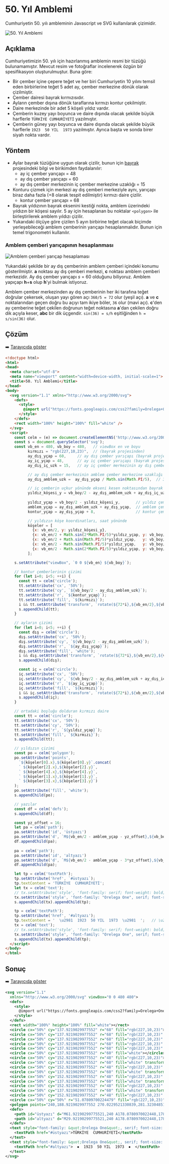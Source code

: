 # 50. Yıl Amblemi
Cumhuriyetin 50. yılı ambleminin Javascript ve SVG kullanılarak çizimidir.

![50. Yıl Amblemi](./50yil.png)

## Açıklama
Cumhuriyetimizin 50. yılı için hazırlanmış amblemin resmi bir tüzüğü bulunamamıştır.
Mevcut resim ve fotoğraflar incelenerek özgün bir spesifikasyon oluşturulmuştur.
Buna göre:
* Bir çember içine çepere teğet ve her biri Cumhuriyetin 10 yılını temsil eden
  birbirlerine teğet 5 adet ay, çember merkezine dönük olarak çizilmiştir.
* Çember dairesi bayrak kırmızısıdır.
* Ayların çember dışına dönük taraflarına kırmızı kontur çekilmiştir.
* Daire merkezinde bir adet 5 köşeli yıldız vardır.
* Çemberin kuzey yayı boyunca ve daire dışında olacak şekilde büyük harflerle `TÜRKİYE CUMHURİYETİ` yazılmıştır.
* Çemberin güney yayı boyunca ve daire dışında olacak şekilde büyük harflerle `1923  50 YIL  1973` yazılmıştır.
  Ayrıca başta ve sonda birer siyah nokta vardır.

## Yöntem
* Aylar bayrak tüzüğüne uygun olarak çizilir, bunun için [bayrak](https://github.com/alperali/bayrak)
  projesindeki bilgi ve birikimden faydalanılır:
  - ay iç çember yarıçapı = 48
  - ay dış çember yarıçapı = 60
  - ay dış çember merkezinin iç çember merkezine uzaklığı = 15
* Konturu çizmek için merkezi ay dış çemberi merkeziyle aynı, yarıçapı biraz daha fazla (+8 olarak tespit edilmiştir)
  kırmızı daire çizilir.
  - kontur çember yarıçapı = 68
* Bayrak yıldızının bayrak eksenini kestiği nokta, amblem üzerindeki yıldızın bir köşesi sayılır.
  5 ay için hesaplanan bu noktalar `<polygon>` ile birleştirilerek amblem yıldızı çizilir.
* Yukarıdaki ölçüye göre çizilen 5 ayın birbirine teğet olacak biçimde yerleşebileceği amblem çemberinin
  yarıçapı hesaplanmalıdır. Bunun için temel trigonometri kullanılır.

### Amblem çemberi yarıçapının hesaplanması

![Amblem çemberi yarıçap hesaplaması](./trigo.png)

Yukarıdaki şekilde bir ay dış çemberinin amblem çemberi içindeki konumu gösterilmiştir.
**a** noktası ay dış çemberi merkezi, **c** noktası amblem çemberi merkezidir.
Ay dış çember yarıçapı *s* = 60 olduğunu biliyoruz. Amblem yapıçapı **h**+**s** olup **h**'yi bulmak istiyoruz.

Amblem çember merkezinden ay dış çemberinin her iki tarafına teğet doğrular çekersek, oluşan yayı gören açı `360/5 = 72` olur
(yeşil açı). **a** ve **c** noktalarından geçen doğru bu açıyı tam ikiye böler, `36` olur (mavi açı).
**c**'den ay çemberine teğet çekilen doğrunun teğet noktasına **a**'dan çekilen doğru dik açıyla keser, **abc** bir dik üçgendir.
`sin(36) = s/h` eşitliğinden `h = s/sin(36)` olur.

## Çözüm
➡️ [Tarayıcıda göster](https://alperali.github.io/50yil/50yil.html)

```html
<!doctype html>
<html>
<head>
  <meta charset="utf-8">
  <meta name="viewport" content="width=device-width, initial-scale=1">
  <title>50. Yıl Amblemi</title>
</head>
<body>
  <svg version="1.1" xmlns="http://www.w3.org/2000/svg">
    <defs>
      <style>
        @import url("https://fonts.googleapis.com/css2?family=Orelega+One&amp;display=swap");
      </style>
    </defs>
    <rect width="100%" height="100%" fill="white" />
  </svg>
  <script>
    const celm = (e) => document.createElementNS('http://www.w3.org/2000/svg', e);
    const s = document.querySelector('svg');
    const vb_en = 480, vb_boy = 480,   // viewBox en ve boyu
          kırmızı = "rgb(227,10,23)",  // (bayrak projesinden)
          ay_dış_yçap = 60,     // ay dış çember yarıçapı (bayrak projesinden)
          ay_iç_yçap = 48,      // ay iç çember yarıçapı (bayrak projesinden)
          ay_dış_iç_uzk = 15,   // ay iç çember merkezinin ay dış çember merkezine uzaklığı (bayrak projesinden)

          // ay dış çember merkezinin amblem çember merkezine uzaklığı
          ay_dış_amblem_uzk =  ay_dış_yçap / Math.sin(Math.PI/5),  // 36 deg == Math.PI/5 rad

          // iç çemberin uçkur yönünde ekseni kesen noktasından bayrak eninin üçte biri uzaklıktadır (bayrak projesinden)
          yıldız_köşesi_y = vb_boy/2 - ay_dış_amblem_uzk + ay_dış_iç_uzk - ay_iç_yçap + 80 + 4,
          
          yıldız_yçap = vb_boy/2 - yıldız_köşesi_y,       // yıldız çemberinin yarıçapı
          amblem_yçap = ay_dış_amblem_uzk + ay_dış_yçap,  // amblem çemberinin yarıçapı
          kontur_yçap = ay_dış_yçap + 8,                  // kontur çemberinin yarıçapı

          // yıldızın köşe koordinatları, saat yönünde
          köşeler = [
            {x: vb_en/2, y: yıldız_köşesi_y},
            {x: vb_en/2 + Math.sin(2*Math.PI/5)*yıldız_yçap, y: vb_boy/2 - Math.cos(2*Math.PI/5)*yıldız_yçap},
            {x: vb_en/2 + Math.sin(Math.PI/5)*yıldız_yçap,   y: vb_boy/2 + Math.cos(Math.PI/5)*yıldız_yçap},
            {x: vb_en/2 - Math.sin(Math.PI/5)*yıldız_yçap,   y: vb_boy/2 + Math.cos(Math.PI/5)*yıldız_yçap},
            {x: vb_en/2 - Math.sin(2*Math.PI/5)*yıldız_yçap, y: vb_boy/2 - Math.cos(2*Math.PI/5)*yıldız_yçap}
          ];

    s.setAttribute("viewBox", `0 0 ${vb_en} ${vb_boy}`);

    // kontur çemberlerinin çizimi
    for (let i=0; i<5; ++i) {
      const tt = celm('circle');
      tt.setAttribute('cx', '50%');
      tt.setAttribute('cy', `${vb_boy/2 - ay_dış_amblem_uzk}`);
      tt.setAttribute('r', `${kontur_yçap}`);
      tt.setAttribute('fill', `${kırmızı}`);
      i && tt.setAttribute('transform', `rotate(${72*i},${vb_en/2},${vb_boy/2})`);
      s.appendChild(tt);
    }

    // ayların çizimi
    for (let i=0; i<5; ++i) {
      const dış = celm('circle');
      dış.setAttribute('cx', '50%');
      dış.setAttribute('cy', `${vb_boy/2 - ay_dış_amblem_uzk}`);
      dış.setAttribute('r', `${ay_dış_yçap}`);
      dış.setAttribute('fill', 'white');
      i && dış.setAttribute('transform', `rotate(${72*i},${vb_en/2},${vb_boy/2})`);
      s.appendChild(dış);

      const iç = celm('circle');
      iç.setAttribute('cx', '50%');
      iç.setAttribute('cy', `${vb_boy/2 - ay_dış_amblem_uzk + ay_dış_iç_uzk}`);
      iç.setAttribute('r', `${ay_iç_yçap}`);
      iç.setAttribute('fill', `${kırmızı}`);
      i && iç.setAttribute('transform', `rotate(${72*i},${vb_en/2},${vb_boy/2})`);
      s.appendChild(iç);
    }

    // ortadaki boşluğu dolduran kırmızı daire
    const tt = celm('circle');
    tt.setAttribute('cx', '50%');
    tt.setAttribute('cy', '50%');
    tt.setAttribute('r', `${yıldız_yçap}`);
    tt.setAttribute('fill', `${kırmızı}`);
    s.appendChild(tt);

    // yıldızın çizimi
    const po = celm('polygon');
    po.setAttribute('points',
      `${köşeler[0].x},${köşeler[0].y}`.concat(
      ` ${köşeler[2].x},${köşeler[2].y}`,
      ` ${köşeler[4].x},${köşeler[4].y}`,
      ` ${köşeler[1].x},${köşeler[1].y}`,
      ` ${köşeler[3].x},${köşeler[3].y}`)
    );
    po.setAttribute('fill', 'white');
    s.appendChild(po);

    // yazılar
    const df = celm('defs');
    s.appendChild(df);

    const yz_offset = 16;
    let pa = celm('path');
    pa.setAttribute('id', 'üstyazı')
    pa.setAttribute('d', `M${vb_en/2 - amblem_yçap - yz_offset},${vb_boy/2} A${amblem_yçap+yz_offset},${amblem_yçap+yz_offset} 0 0 1 ${vb_en/2 + amblem_yçap + yz_offset},${vb_boy/2}`)
    df.appendChild(pa);
    
    pa = celm('path');
    pa.setAttribute('id', 'altyazı')
    pa.setAttribute('d', `M${vb_en/2 - amblem_yçap - 3*yz_offset},${vb_boy/2} A${amblem_yçap + yz_offset},${amblem_yçap + yz_offset} 0 0 0 ${vb_en/2 + amblem_yçap + 3*yz_offset},${vb_boy/2}`)
    df.appendChild(pa);

    let tp = celm('textPath');
    tp.setAttribute('href', `#üstyazı`);
    tp.textContent = 'TÜRKİYE  CUMHURİYETİ';
    let tx = celm('text');
    // tx.setAttribute('style', 'font-family: serif; font-weight: bold; font-size: 6.2ex; white-space: pre;');
    tx.setAttribute('style', 'font-family: "Orelega One", serif; font-size: 6.9ex; white-space: pre; letter-spacing: -0.05ex;');
    s.appendChild(tx).appendChild(tp);

    tp = celm('textPath');
    tp.setAttribute('href', '#altyazı');
    tp.textContent = '  \u2981  1923  50 YIL  1973  \u2981  ';   // \u25CF
    tx = celm('text');
    // tx.setAttribute('style', 'font-family: serif; font-weight: bold; font-size: 6.6ex; white-space: pre; letter-spacing: 0.15ex;');
    tx.setAttribute('style', 'font-family: "Orelega One", serif; font-size: 7.3ex; white-space: pre; letter-spacing: 0.1ex;');
    s.appendChild(tx).appendChild(tp);
  </script>
</body>
</html>
```

## Sonuç
➡️ [Tarayıcıda göster](https://alperali.github.io/50yil/50yil.svg)

```svg
<svg version="1.1"
  xmlns="http://www.w3.org/2000/svg" viewBox="0 0 480 480">
  <defs>
    <style>
      @import url("https://fonts.googleapis.com/css2?family=Orelega+One&amp;display=swap");
    </style>
  </defs>
  <rect width="100%" height="100%" fill="white"></rect>
  <circle cx="50%" cy="137.9219029977552" r="68" fill="rgb(227,10,23)"></circle>
  <circle cx="50%" cy="137.9219029977552" r="68" fill="rgb(227,10,23)" transform="rotate(72,240,240)"></circle>
  <circle cx="50%" cy="137.9219029977552" r="68" fill="rgb(227,10,23)" transform="rotate(144,240,240)"></circle>
  <circle cx="50%" cy="137.9219029977552" r="68" fill="rgb(227,10,23)" transform="rotate(216,240,240)"></circle>
  <circle cx="50%" cy="137.9219029977552" r="68" fill="rgb(227,10,23)" transform="rotate(288,240,240)"></circle>
  <circle cx="50%" cy="137.9219029977552" r="60" fill="white"></circle>
  <circle cx="50%" cy="152.9219029977552" r="48" fill="rgb(227,10,23)"></circle>
  <circle cx="50%" cy="137.9219029977552" r="60" fill="white" transform="rotate(72,240,240)"></circle>
  <circle cx="50%" cy="152.9219029977552" r="48" fill="rgb(227,10,23)" transform="rotate(72,240,240)"></circle>
  <circle cx="50%" cy="137.9219029977552" r="60" fill="white" transform="rotate(144,240,240)"></circle>
  <circle cx="50%" cy="152.9219029977552" r="48" fill="rgb(227,10,23)" transform="rotate(144,240,240)"></circle>
  <circle cx="50%" cy="137.9219029977552" r="60" fill="white" transform="rotate(216,240,240)"></circle>
  <circle cx="50%" cy="152.9219029977552" r="48" fill="rgb(227,10,23)" transform="rotate(216,240,240)"></circle>
  <circle cx="50%" cy="137.9219029977552" r="60" fill="white" transform="rotate(288,240,240)"></circle>
  <circle cx="50%" cy="152.9219029977552" r="48" fill="rgb(227,10,23)" transform="rotate(288,240,240)"></circle>
  <circle cx="50%" cy="50%" r="51.07809700224479" fill="rgb(227,10,23)"></circle>
  <polygon points="240,188.9219029977552 270.0229521330839,281.3230485151481 191.42184300605913,224.2159999859743 288.57815699394087,224.2159999859743 209.97704786691614,281.3230485151481" fill="white"></polygon>
  <defs>
    <path id="üstyazı" d="M61.92190299775521,240 A178.0780970022448,178.0780970022448 0 0 1 418.0780970022448,240"></path>
    <path id="altyazı" d="M29.92190299775521,240 A178.0780970022448,178.0780970022448 0 0 0 450.0780970022448,240"></path>
  </defs>
  <text style="font-family: &quot;Orelega One&quot;, serif; font-size: 6.9ex; white-space: pre; letter-spacing: -0.05ex;">
    <textPath href="#üstyazı">TÜRKİYE  CUMHURİYETİ</textPath>
  </text>
  <text style="font-family: &quot;Orelega One&quot;, serif; font-size: 7.3ex; white-space: pre; letter-spacing: 0.1ex;">
    <textPath href="#altyazı">  ⦁  1923  50 YIL  1973  ⦁  </textPath>
  </text>
</svg>
```
